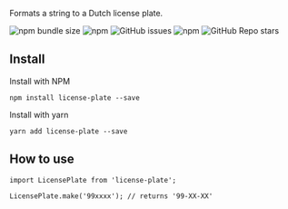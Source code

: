 Formats a string to a Dutch license plate.

![npm bundle size](https://img.shields.io/bundlephobia/min/license-plate)
![npm](https://img.shields.io/npm/dt/license-plate)
![GitHub issues](https://img.shields.io/github/issues/niels-bosman/license-plate)
![npm](https://img.shields.io/npm/v/license-plate)
![GitHub Repo stars](https://img.shields.io/github/stars/niels-bosman/license-plate?style=social)

## Install
Install with NPM
```
npm install license-plate --save
```

Install with yarn
```
yarn add license-plate --save
```

## How to use
```
import LicensePlate from 'license-plate';

LicensePlate.make('99xxxx'); // returns '99-XX-XX'
```
